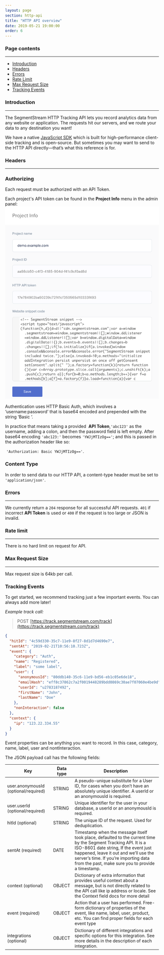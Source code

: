 ```yaml
---
layout: page
section: http-api
title: "HTTP API overview"
date: 2019-05-21 19:00:00
order: 6
---
```


### Page contents
------
<ul class="page-navigation">
  <li><a href="#introduction">Introduction</a></li>
  <li><a href="#headers">Headers</a></li>
  <li><a href="#errors">Errors</a></li>
  <li><a href="#rateLimit">Rate Limit</a></li>
  <li><a href="#maxRequestSize">Max Request Size</a></li>
  <li><a href="#trackingEvents">Tracking Events</a></li>
</ul>

### <a name="introduction"></a>Introduction
------
The SegmentStream HTTP Tracking API lets you record analytics data from any website or application. The requests hit our servers, and we route your data to any destination you want!

We have a native [JavaScript SDK](https://github.com/segmentstream/digital-data-manager) which is built for high-performance client-side tracking and is open-source. But sometimes you may want to send to the HTTP API directly—that’s what this reference is for.

### <a name="headers"></a>Headers
------

### Authorizing

Each request must be authorized with an API Token.

Each project's API token can be found in the **Project Info** menu in the admin panel:
![](/img/project-info.png)

Authentication uses HTTP Basic Auth, which involves a ‘username:password’ that is base64 encoded and prepended with the string ‘Basic ‘.

In practice that means taking a provided  **API Token**,`'abc123'` as the username, adding a colon, and then the password field is left empty. After base64 encoding `'abc123:'` becomes `'YWJjMTIzOg=='`; and this is passed in the authorization header like so:

 `'Authorization: Basic YWJjMTIzOg=='`.

### Content Type

In order to send data to our HTTP API, a content-type header must be set to `'application/json'`.

### <a name="errors"></a>Errors
------

We currently return a `204` response for all successful API requests. `401` if incorrect **API Token** is used or `400` if the request is too large or JSON is invalid.

### <a name="rateLimit"></a>Rate limit
------

There is no hard limit on request for API.

### <a name="maxRequestSize"></a>Max Request Size
------

Max request size is 64kb per call.

### <a name="trackingEvents"></a>Tracking Events

To get started, we recommend tracking just a few important events. You can always add more later!

*Example track call:*

> POST [https://track.segmentstream.com/track](https://track.segmentstream.com/track)

```json
{
  "hitId": "4c59d330-35c7-11e9-8f27-8d1d7d4690e7",
  "sentAt": "2019-02-21T10:56:10.723Z",
  "event": {
    "category": "Auth",
    "name": "Registered",
    "label": "some label",
    "user": {
      "anonymousId": "80ddb140-35c6-11e9-bd56-eb1c05e6de18",
      "emailHash": "eff8c37862c7a2f0019448289bdd0869c30ae7f07060e4be9d",
      "userId": "u2783187492",
      "firstName": "John",
      "lastName": "Doe"
    },
    "nonInteraction": false
  },
  "context": {
    "ip": "123.22.334.55"
  }
}
```

Event properties can be anything you want to record. In this case, category, name, label, user and nontInteraction.

The JSON payload call has the following fields:

Key | Data type | Description
--- | --- | ---
user.anonymousId (optional/required) |	STRING |	A pseudo-unique substitute for a User ID, for cases when you don’t have an absolutely unique identifier. A userId or an anonymousId is required.
user.userId (optional/required) |	STRING |	Unique identifier for the user in your database, a userId or an anonymousId is required.
hitId (optional) |	STRING |	The unique ID of the request. Used for deduplication.
sentAt (required) |	DATE |	Timestamp when the message itself took place, defaulted to the current time by the Segment Tracking API. It is a ISO-8601 date string, If the event just happened, leave it out and we’ll use the server’s time. If you’re importing data from the past, make sure you to provide a timestamp.
context (optional) |	OBJECT |	Dictionary of extra information that provides useful context about a message, but is not directly related to the API call like ip address or locale. See the Context field docs for more detail
event (required) |	OBJECT |	Action that a user has performed. Free-form dictionary of properties of the event, like name, label, user, product, etc. You can find proper fields for each event type <HERE>
integrations (optional) |	OBJECT |	Dictionary of different integrations and specific options for this integration. See more details in the description of each integration.
